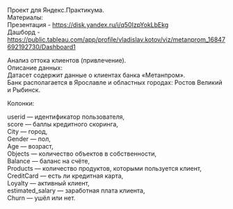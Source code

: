 Проект для Яндекс.Практикума.  
Материалы:  
Презентация - https://disk.yandex.ru/i/q50IzpYokLbEkg  
Дашборд - https://public.tableau.com/app/profile/vladislav.kotov/viz/metanprom_16847692192730/Dashboard1

Анализ оттока клиентов (привлечение).  
Описание данных:  
Датасет содержит данные о клиентах банка «Метанпром».  
Банк располагается в Ярославле и областных городах: Ростов Великий и Рыбинск.

Колонки:
  
userid — идентификатор пользователя,  
score — баллы кредитного скоринга,  
City — город,  
Gender — пол,  
Age — возраст,  
Objects — количество объектов в собственности,  
Balance — баланс на счёте,  
Products — количество продуктов, которыми пользуется клиент,  
CreditCard — есть ли кредитная карта,  
Loyalty — активный клиент,  
estimated_salary — заработная плата клиента,  
Churn — ушёл или нет.
